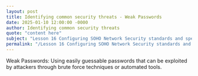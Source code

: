 ```yaml
---
layout: post
title: Identifying common security threats - Weak Passwords
date: 2025-01-10 12:00:00 -0000
author: Identifying common security threats
quote: "content here"
subject: "Lesson 16 Configuring SOHO Network Security standards and specifications"
permalink: "/Lesson 16 Configuring SOHO Network Security standards and specifications/Identifying common security threats/Identifying common security threats - Weak Passwords"
---
```


Weak Passwords: Using easily guessable passwords that can be exploited by attackers through brute force techniques or automated tools.
